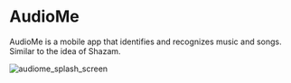 # AudioMe

AudioMe is a mobile app that identifies and recognizes music and songs. Similar to the idea of Shazam. 

![audiome_splash_screen](https://github.com/user-attachments/assets/3534bbf0-9de3-42bd-8e91-ea7bee6b420f)
